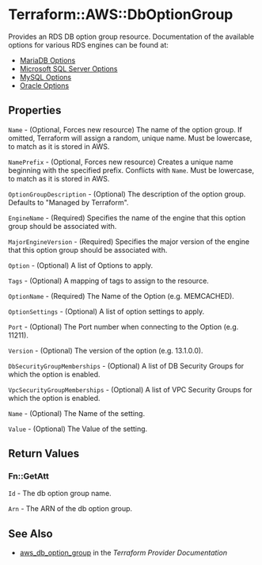 # Terraform::AWS::DbOptionGroup

Provides an RDS DB option group resource. Documentation of the available options for various RDS engines can be found at:
* [MariaDB Options](https://docs.aws.amazon.com/AmazonRDS/latest/UserGuide/Appendix.MariaDB.Options.html)
* [Microsoft SQL Server Options](https://docs.aws.amazon.com/AmazonRDS/latest/UserGuide/Appendix.SQLServer.Options.html)
* [MySQL Options](https://docs.aws.amazon.com/AmazonRDS/latest/UserGuide/Appendix.MySQL.Options.html)
* [Oracle Options](https://docs.aws.amazon.com/AmazonRDS/latest/UserGuide/Appendix.Oracle.Options.html)

## Properties

`Name` - (Optional, Forces new resource) The name of the option group. If omitted, Terraform will assign a random, unique name. Must be lowercase, to match as it is stored in AWS.

`NamePrefix` - (Optional, Forces new resource) Creates a unique name beginning with the specified prefix. Conflicts with `Name`. Must be lowercase, to match as it is stored in AWS.

`OptionGroupDescription` - (Optional) The description of the option group. Defaults to "Managed by Terraform".

`EngineName` - (Required) Specifies the name of the engine that this option group should be associated with.

`MajorEngineVersion` - (Required) Specifies the major version of the engine that this option group should be associated with.

`Option` - (Optional) A list of Options to apply.

`Tags` - (Optional) A mapping of tags to assign to the resource.

`OptionName` - (Required) The Name of the Option (e.g. MEMCACHED).

`OptionSettings` - (Optional) A list of option settings to apply.

`Port` - (Optional) The Port number when connecting to the Option (e.g. 11211).

`Version` - (Optional) The version of the option (e.g. 13.1.0.0).

`DbSecurityGroupMemberships` - (Optional) A list of DB Security Groups for which the option is enabled.

`VpcSecurityGroupMemberships` - (Optional) A list of VPC Security Groups for which the option is enabled.

`Name` - (Optional) The Name of the setting.

`Value` - (Optional) The Value of the setting.


## Return Values

### Fn::GetAtt

`Id` - The db option group name.

`Arn` - The ARN of the db option group.

## See Also

* [aws_db_option_group](https://www.terraform.io/docs/providers/aws/r/db_option_group.html) in the _Terraform Provider Documentation_